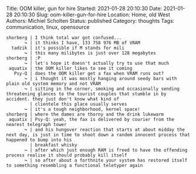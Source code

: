 Title: OOM killer, gun for hire
Started: 2021-01-28 20:10:30
Date: 2021-01-28 20:10:30
Slug: oom-killer-gun-for-hire
Location: Home, old West
Authors: Michiel Scholten
Status: published
Category: thoughts
Tags: communication, linux, opensource

    shorberg | I think total war got confused...
           ↪ | it thinks I have, 133 758 976 MB of VRAM
      tadzik | it's possible if M stands for mili
           ↪ | this many milibytes is just over 128 megabytes
    shorberg | :P
           ↪ | let's hope it doesn't actually try to use that much  
     aquatix | the OOM killer likes to see it coming
       Psy-Q | does the OOM killer get a fax when VRAM runs out?  
           ↪ | i thought it was mostly hanging around seedy bars with plain old system memory and not VRAM
           ↪ | sitting in the corner, smoking and occasionally sending threatening glances to the tourist couples that stumble in by accident. they just don't know what kind of
             | clientele this place usually serves
           ↪ | it's a tough neighborhood, kernel space!
    shorberg | where the dames are thorny and the drink lukewarm  
     aquatix | Psy-Q: yeah, the fax is delivered by courier from the nearest telegraph tower   
           ↪ | and his hungover reaction that starts at about midday the next day, is just in time to shoot down a random innocent process that happened to bump into his
             | breakfast whisky
           ↪ | after which just enough RAM is freed to have the offending process realise it should probably kill itself
           ↪ | so after about a forthnite your system has restored itself to something resembling a functional teletyper again
